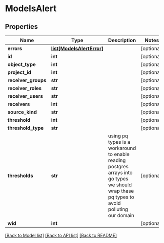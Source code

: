 # ModelsAlert

## Properties

Name | Type | Description | Notes
------------ | ------------- | ------------- | -------------
**errors** | [**list[ModelsAlertError]**](ModelsAlertError.md) |  | [optional] 
**id** | **int** |  | [optional] 
**object_type** | **int** |  | [optional] 
**project_id** | **int** |  | [optional] 
**receiver_groups** | **str** |  | [optional] 
**receiver_roles** | **str** |  | [optional] 
**receiver_users** | **str** |  | [optional] 
**receivers** | **int** |  | [optional] 
**source_kind** | **str** |  | [optional] 
**threshold** | **int** |  | [optional] 
**threshold_type** | **str** |  | [optional] 
**thresholds** | **str** | using pq types is a workaround to enable reading postgres arrays into go types we should wrap these pq types to avoid polluting our domain | [optional] 
**wid** | **int** |  | [optional] 

[[Back to Model list]](../README.md#documentation-for-models) [[Back to API list]](../README.md#documentation-for-api-endpoints) [[Back to README]](../README.md)


